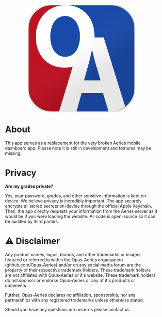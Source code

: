 <!-- PROJECT LOGO -->
<br />
<div align="center">
  
  <img alt="Opus-Aeries App Logo" src="Assets/Main-Logo-Clipped.png" width="350">
  
</div>

# About

This app serves as a replacement for the very broken Aeries mobile dashboard app. Please note it is still in development and features may be missing.

# Privacy
**Are my grades private?**

Yes, your password, grades, and other sensitive information is kept on-device. We believe privacy is incredibly important. The app securely encrypts all stored secrets on-device through the official Apple Keychain. Then, the app directly requests your information from the Aeries server as it would be if you were loading the website. All code is open-source so it can be audited by third parties.

# ⚠️ Disclaimer
Any product names, logos, brands, and other trademarks or images featured or referred to within the Opus-Aeries organization (github.com/Opus-Aeries) and/or on any social media forum are the property of their respective trademark holders.  These trademark holders are not affiliated with Opus-Aeries or it's website. These trademark holders do not sponsor or endorse Opus-Aeries or any of it's products or comments.

Further, Opus-Aeries declares no affiliation, sponsorship, nor any partnerships with any registered trademarks unless otherwise stated.

Should you have any questions or concerns please contact us.

